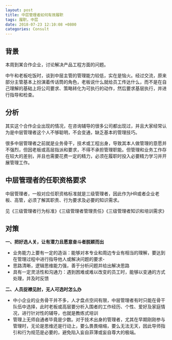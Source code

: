 ```yaml
---
layout: post
title: 中层管理者如何有效履职
tags: 履职，中层
date: 2018-07-23 12:10:08 +0800
categories: Consult
---
```


## 背景
本周到某合作企业，讨论解决产品工程方面的问题。

中午和老板吃饭时，谈到中层主管的管理能力较低，实在是恼火。经过交流，原来部分主管基本上扮演着传话筒的角色，老板说什么就给员工传达什么，而不是在自己理解的基础上将公司要求、策略转化为可执行的动作，然后要求基层执行，并进行指导和检查。

## 分析
其实这个合作企业出现的情况，在咨询辅导的很多公司都出现过，并且大家经常认为是中层管理者这个人不够聪明，不会变通，缺乏基本的管理技巧。

很多中层管理者之前就是业务骨干，技术或工程出身，导致其本人做管理的意愿并不强烈，但因老板或高层指派和要求，不得不承担管理职能。但管理和业务工作存在较大的差别，并且也需要花费一定的精力，必须在履职时投入必要精力学习并开展管理工作。

## 中层管理者的任职资格要求
中层管理者，一般对应任职资格标准就是三级管理者，因此作为HR或者企业老板、高管，必须了解其职责、行为要求及必要的知识需求。

见《三级管理者行为标准》《三级管理者管理责任》《三级管理者知识和培训需求》

## 对策
**一、把好选人关，让有潜力且愿意奋斗者脱颖而出**

- 业务能力上要有一定的造诣：能够对本专业和周边专业有相当的理解，要达到在管理过程中进行指导他人或解决问题的要求- 
- 思路清晰，逻辑思维能力强，善于分析问题并给出解决思路
- 具有一定灵活性和沟通力：遇到困难或难以改变的员工时，能够以变通的方式处理，并及时反馈

**二、人员捉襟见肘，无人可选时怎么办**

- 中小企业的业务骨干并不多，人才盘点空间有限，中层管理者有时只能在骨干队伍中选择，此时老板或高层要分析入围者的工作经历、个性、爱好及家庭情况，进行针对性的辅导，也就是教练式培训
- 管理上无师自通者毕竟是少数。对于技术出身的管理者，尤其在早期刚刚参与管理时，无论是思维还是行动上，要么畏畏缩缩，要么无法无天，因此导师指引和行为规范是必要的，避免陷入妄自菲薄或妄自尊大的极端。